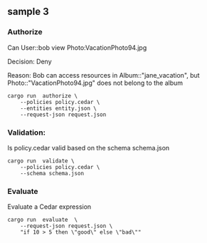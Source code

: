 
## sample 3
### Authorize


 Can User::bob view Photo:VacationPhoto94.jpg

 Decision: Deny

 Reason: Bob can access resources in Album::"jane_vacation",
 but Photo::"VacationPhoto94.jpg" does not belong to the album


```
cargo run  authorize \
    --policies policy.cedar \
    --entities entity.json \
    --request-json request.json
```

### Validation:

Is policy.cedar valid based on the schema schema.json

```
cargo run  validate \
    --policies policy.cedar \
    --schema schema.json
```

### Evaluate

Evaluate a Cedar expression
```
cargo run  evaluate  \
    --request-json request.json \
    "if 10 > 5 then \"good\" else \"bad\""
```